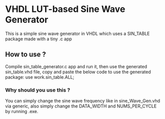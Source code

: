 # VHDL LUT-based Sine Wave Generator
This is a simple sine wave generator in VHDL which uses a SIN_TABLE package made with a tiny .c app
## How to use ?  
Compile sin_table_generator.c app and run it, then use the generated sin_table.vhd file, copy and paste the below code to use the generated package: 
use work.sin_table.ALL;
### Why should you use this ? 
You can simply change the sine wave frequency like in sine_Wave_Gen.vhd via generic, also simply change the DATA_WIDTH and NUMS_PER_CYCLE by running .exe. 